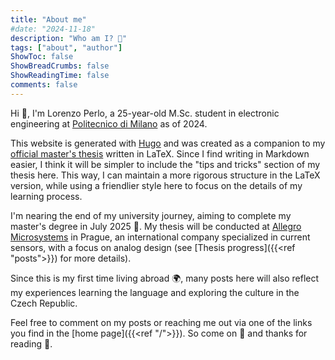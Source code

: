 ```yaml
---
title: "About me"
#date: "2024-11-18"
description: "Who am I? 🤔"
tags: ["about", "author"]
ShowToc: false
ShowBreadCrumbs: false
ShowReadingTime: false
comments: false
---
```


Hi 👋, I'm Lorenzo Perlo, a 25-year-old M.Sc. student in electronic engineering at [Politecnico di Milano](https://www.polimi.it/en/) as of 2024.

This website is generated with [Hugo](https://gohugo.io/) and was created as a companion to my [official master's thesis](https://www.overleaf.com/read/vnvqvmtqgnjc#6bc5a4) written in LaTeX. Since I find writing in Markdown easier, I think it will be simpler to include the "tips and tricks" section of my thesis here. This way, I can maintain a more rigorous structure in the LaTeX version, while using a friendlier style here to focus on the details of my learning process.

I'm nearing the end of my university journey, aiming to complete my master's degree in July 2025 🤞. My thesis will be conducted at [Allegro Microsystems](https://www.allegromicro.com/en/) in Prague, an international company specialized in current sensors, with a focus on analog design (see [Thesis progress]({{<ref "posts">}}) for more details). 

Since this is my first time living abroad 🌍, many posts here will also reflect my experiences learning the language and exploring the culture in the Czech Republic.

Feel free to comment on my posts or reaching me out via one of the links you find in the [home page]({{<ref "/">}}). So come on 💪 and thanks for reading 🥰.
